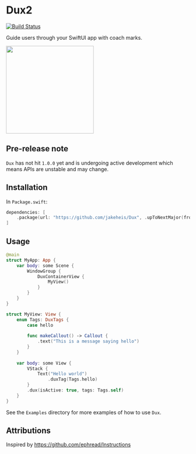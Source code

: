 # Dux2

[![Build Status](https://github.com/jakeheis/Dux/workflows/Build/badge.svg)](https://github.com/jakeheis/SwiftCLI/actions)

Guide users through your SwiftUI app with coach marks.

<img src=".github/Screenshot.png" width="240">

## Pre-release note

`Dux` has not hit `1.0.0` yet and is undergoing active development which means APIs are unstable and may change.

## Installation

In `Package.swift`:

```swift
dependencies: [
    .package(url: "https://github.com/jakeheis/Dux", .upToNextMajor(from: "0.0.1"))
]
```

## Usage

```swift
@main
struct MyApp: App {
    var body: some Scene {
        WindowGroup {
            DuxContainerView {
                MyView()
            }
        }
    }
}

struct MyView: View {
    enum Tags: DuxTags {
        case hello
        
        func makeCallout() -> Callout {
            .text("This is a message saying hello")
        }
    }
    
    var body: some View {
        VStack {
            Text("Hello world")
                .duxTag(Tags.hello)
        }
        .dux(isActive: true, tags: Tags.self)
    }
}
```

See the `Examples` directory for more examples of how to use `Dux`.

## Attributions

Inspired by https://github.com/ephread/Instructions
